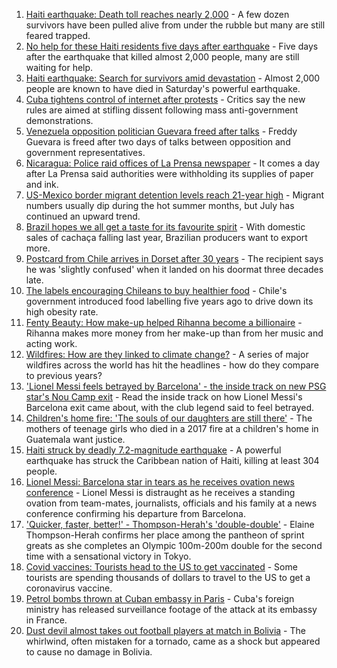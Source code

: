 1. [Haiti earthquake: Death toll reaches nearly 2,000](https://www.bbc.co.uk/news/world-latin-america-58187979) - A few dozen survivors have been pulled alive from under the rubble but many are still feared trapped.
2. [No help for these Haiti residents five days after earthquake](https://www.bbc.co.uk/news/world-latin-america-58264717) - Five days after the earthquake that killed almost 2,000 people, many are still waiting for help.
3. [Haiti earthquake: Search for survivors amid devastation](https://www.bbc.co.uk/news/in-pictures-58258287) - Almost 2,000 people are known to have died in Saturday's powerful earthquake.
4. [Cuba tightens control of internet after protests](https://www.bbc.co.uk/news/world-latin-america-58255554) - Critics say the new rules are aimed at stifling dissent following mass anti-government demonstrations.
5. [Venezuela opposition politician Guevara freed after talks](https://www.bbc.co.uk/news/world-latin-america-58229925) - Freddy Guevara is freed after two days of talks between opposition and government representatives.
6. [Nicaragua: Police raid offices of La Prensa newspaper](https://www.bbc.co.uk/news/world-latin-america-58212024) - It comes a day after La Prensa said authorities were withholding its supplies of paper and ink.
7. [US-Mexico border migrant detention levels reach 21-year high](https://www.bbc.co.uk/news/world-us-canada-58207124) - Migrant numbers usually dip during the hot summer months, but July has continued an upward trend.
8. [Brazil hopes we all get a taste for its favourite spirit](https://www.bbc.co.uk/news/business-58241729) - With domestic sales of cachaça falling last year, Brazilian producers want to export more.
9. [Postcard from Chile arrives in Dorset after 30 years](https://www.bbc.co.uk/news/uk-england-hampshire-58179661) - The recipient says he was 'slightly confused' when it landed on his doormat three decades late.
10. [The labels encouraging Chileans to buy healthier food](https://www.bbc.co.uk/news/world-latin-america-57553315) - Chile's government introduced food labelling five years ago to drive down its high obesity rate.
11. [Fenty Beauty: How make-up helped Rihanna become a billionaire](https://www.bbc.co.uk/news/newsbeat-58084543) - Rihanna makes more money from her make-up than from her music and acting work.
12. [Wildfires: How are they linked to climate change?](https://www.bbc.co.uk/news/58159451) - A series of major wildfires across the world has hit the headlines - how do they compare to previous years?
13. ['Lionel Messi feels betrayed by Barcelona' - the inside track on new PSG star's Nou Camp exit](https://www.bbc.co.uk/sport/football/58157038) - Read the inside track on how Lionel Messi's Barcelona exit came about, with the club legend said to feel betrayed.
14. [Children's home fire: 'The souls of our daughters are still there'](https://www.bbc.co.uk/news/world-latin-america-58076664) - The mothers of teenage girls who died in a 2017 fire at a children's home in Guatemala want justice.
15. [Haiti struck by deadly 7.2-magnitude earthquake](https://www.bbc.co.uk/news/world-latin-america-58216614) - A powerful earthquake has struck the Caribbean nation of Haiti, killing at least 304 people.
16. [Lionel Messi: Barcelona star in tears as he receives ovation news conference](https://www.bbc.co.uk/sport/av/football/58137848) - Lionel Messi is distraught as he receives a standing ovation from team-mates, journalists, officials and his family at a news conference confirming his departure from Barcelona.
17. ['Quicker, faster, better!' - Thompson-Herah's 'double-double'](https://www.bbc.co.uk/sport/av/olympics/58075391) - Elaine Thompson-Herah confirms her place among the pantheon of sprint greats as she completes an Olympic 100m-200m double for the second time with a sensational victory in Tokyo.
18. [Covid vaccines: Tourists head to the US to get vaccinated](https://www.bbc.co.uk/news/world-us-canada-58004253) - Some tourists are spending thousands of dollars to travel to the US to get a coronavirus vaccine.
19. [Petrol bombs thrown at Cuban embassy in Paris](https://www.bbc.co.uk/news/world-57995485) - Cuba's foreign ministry has released surveillance footage of the attack at its embassy in France.
20. [Dust devil almost takes out football players at match in Bolivia](https://www.bbc.co.uk/news/world-latin-america-57927943) - The whirlwind, often mistaken for a tornado, came as a shock but appeared to cause no damage in Bolivia.
